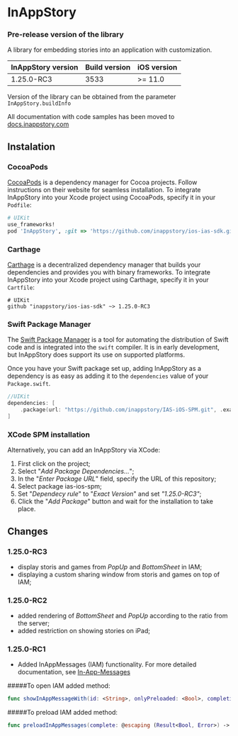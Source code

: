 # InAppStory

### Pre-release version of the library

A library for embedding stories into an application with customization.

| InAppStory version | Build version | iOS version |
|--------------------|---------------|-------------|
| 1.25.0-RC3         | 3533          | >= 11.0     |

Version of the library can be obtained from the parameter `InAppStory.buildInfo`

All documentation with code samples has been moved to [docs.inappstory.com](https://docs.inappstory.com/sdk-guides/ios/how-to-get-started.html)

## Instalation

### CocoaPods

[CocoaPods](https://cocoapods.org) is a dependency manager for Cocoa projects.
Follow instructions on their website for seamless installation.
To integrate InAppStory into your Xcode project using CocoaPods, specify it in your `Podfile`:

```ruby
# UIKit
use_frameworks!
pod 'InAppStory', :git => 'https://github.com/inappstory/ios-ias-sdk.git', :tag => '1.25.0-RC3'
```

### Carthage

[Carthage](https://github.com/Carthage/Carthage) is a decentralized dependency manager that builds your dependencies and provides you with binary frameworks. To integrate InAppStory into your Xcode project using Carthage, specify it in your `Cartfile`:

```ogdl
# UIKit
github "inappstory/ios-ias-sdk" ~> 1.25.0-RC3
```

### Swift Package Manager

The [Swift Package Manager](https://swift.org/package-manager/) is a tool for automating the distribution of Swift code and is integrated into the `swift` compiler. It is in early development, but InAppStory does support its use on supported platforms.

Once you have your Swift package set up, adding InAppStory as a dependency is as easy as adding it to the `dependencies` value of your `Package.swift`.

```swift
//UIKit
dependencies: [
    .package(url: "https://github.com/inappstory/IAS-iOS-SPM.git", .exact("1.25.0-RC3"))
]
```

### XCode SPM installation
Alternatively, you can add an InAppStory via XCode:

1. First click on the project;
2. Select "*Add Package Dependencies...*";
3. In the "*Enter Package URL*" field, specify the URL of this repository;
4. Select package ias-ios-spm;
5. Set "*Dependecy rule*" to "*Exact Version*" and set *"1.25.0-RC3"*;
6. Click the "*Add Package*" button and wait for the installation to take place.


## Changes

### 1.25.0-RC3

- display storis and games from *PopUp* and *BottomSheet* in IAM;
- displaying a custom sharing window from storis and games on top of IAM;

### 1.25.0-RC2

- added rendering of *BottomSheet* and *PopUp* according to the ratio from the server;
- added restriction on showing stories on iPad;

### 1.25.0-RC1

- Added InAppMessages (IAM) functionality. For more detailed documentation, see [In-App-Messages](https://docs.inappstory.com/sdk-guides/ios/in-app-messaging.html)
  
#####To open IAM added method:
``` Swift
func showInAppMessageWith(id: <String>, onlyPreloaded: <Bool>, completion: ((_ show: Bool) -> Void)?)
```

#####To preload IAM added method:
``` Swift
func preloadInAppMessages(complete: @escaping (Result<Bool, Error>) -> Void)
```